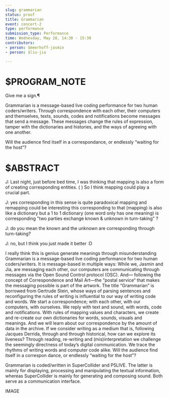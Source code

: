 ```yaml
---
slug: grammarian
status: proof
title: Grammarian
event: concert-2
type: performance
submission_type: Performance
time: Wednesday, May 28, 14:30 - 15:30
contributors:
- person: $meerhoff-jasmin
- person: $liu-jia

---
```


# $PROGRAM_NOTE

Give me a sign.¶

Grammarian is a message-based live coding performance for two human
coders/writers. Through correspondence with each other, their computers and themselves, 
texts, sounds, codes and notifications become messages that send a message. These messages change the rules
of expression, tamper with the dictionaries and histories, and the ways of agreeing with one another.

Will the audience find itself in a correspondance, or endlessly
“waiting for the host”?

# $ABSTRACT


J: Last night, just before bed time, I was thinking that mapping is
also a form of creating corresponding entities. ( )
So I think mapping could play a crucial part.

  J: yes corresponding in this sense is quite paradoxical
  mapping and remapping could be interesting
  this corresponding to that (mapping) is also like a dictionary
  but a 1 to 1 dictionary (one word only has one meaning)
  is corresponding "two parties exchange known & unknown in
  turn-taking" ?

J: do you mean the known and the unknown are corresponding through
turn-taking?
  
  J: no, but I think you just made it better :D


I really think this is genius generate meanings through misunderstanding
Grammarian is a message-based live coding performance for two human
coders/writers. It is message-based in multiple ways: While we, Jasmin
and Jia, are messaging each other, our computers are communicating
through messages via the Open Sound Control protocol (OSC). And—
following the concept of Correspondence and Mail Art—the “postal
service“ that makes the messaging possible is part of the artwork.
The title “Grammarian” is borrowed from Gertrude Stein, whose ways of
parsing sentences and reconfiguring the rules of writing is
influential to our way of writing code and words. We start a
correspondence; with each other, with our computers, with ourselves.
We reply with text and sound, with words, code and notifications. With
rules of mapping values and characters, we create and re-create our
own dictionaries for words, sounds, visuals and meanings. And we will
learn about our correspondence by the amount of data in the archive.
If we consider writing as a medium that is, following Jacques Derrida,
through and through historical, how can we explore its liveness?
Through reading, re-writing and (mis)interpretation we challenge the
seemingly directness of today’s digital communication. We trace the
rhythms of writing words and computer code alike.
Will the audience find itself in a correspon
dance, or endlessly “waiting for the host”?

Grammarian is coded/written in SuperCollider and P5LIVE. The latter is
mainly for displaying, processing and manipulating the textual
information, whereas SuperCollider is mainly for generating and
composing sound. Both serve as a communication interface.

IMAGE
